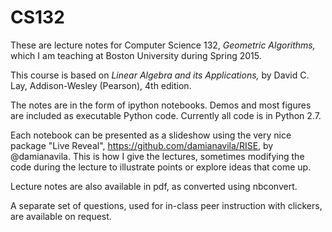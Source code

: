 CS132
=====

These are lecture notes for Computer Science 132, _Geometric
Algorithms,_ which I am teaching at Boston University during Spring 2015.

This course is based on _Linear Algebra and its Applications,_ by David
C. Lay, Addison-Wesley (Pearson), 4th edition.

The notes are in the form of ipython notebooks.   Demos and most figures
are included as executable Python code.   Currently all code is in Python 2.7.

Each notebook can be presented as a slideshow using the very nice
package "Live Reveal", https://github.com/damianavila/RISE, by
@damianavila.  This is how I give the lectures, sometimes modifying the
code during the lecture to illustrate points or explore ideas that come up.

Lecture notes are also available in pdf, as converted using nbconvert.

A separate set of questions, used for in-class peer instruction with clickers, are
available on request.





